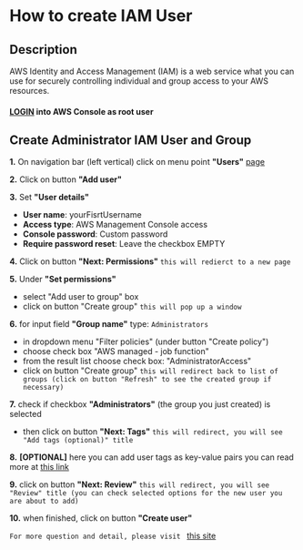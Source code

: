 
# How to create IAM User

## Description
AWS Identity and Access Management (IAM) is a web service what you can use for securely controlling individual and group access to your AWS resources.


#### [LOGIN](https://console.aws.amazon.com/iam/) into AWS Console as root user
    

##  Create Administrator IAM User and Group

**1.** On navigation bar (left vertical) click on menu point **"Users"** [page](https://console.aws.amazon.com/iam/home#/home)

**2.** Click on button **"Add user"** 


**3.** Set **"User details"**
  - **User name**:  yourFisrtUsername
  - **Access type**: AWS Management Console access
  - **Console password**: Custom password
  - **Require password reset**: Leave the checkbox EMPTY


**4.** Click on button **"Next: Permissions"** 
   `this will redierct to a new page`


**5.** Under **"Set permissions"** 
  - select "Add user to group" box
  - click on button "Create group"
  `this will pop up a window` 


**6.** for input field **"Group name"** type: 
    ```Administrators```
  - in dropdown menu "Filter policies" (under button "Create policy")
  - choose check box "AWS managed - job function"
  - from the result list choose check box: "AdministratorAccess"
  - click on button "Create group" 
  `this will redirect back to list of groups (click on button "Refresh" to see the created group if necessary)` 


**7.** check if checkbox **"Administrators"** (the group you just created) is selected
  - then click on button **"Next: Tags"** 
  `this will redirect, you will see "Add tags (optional)" title` 

    
**8.** **[OPTIONAL]** here you can add user tags as key-value pairs you can read more at [this link](https://docs.aws.amazon.com/IAM/latest/UserGuide/id_tags.html)


**9.** click on button **"Next: Review"** 
   `this will redirect, you will see "Review" title (you can check selected options for the new user you are about to add)` 


**10.** when finished, click on button **"Create user"** 


`For more question and detail, please visit ` [this site](https://docs.aws.amazon.com/IAM/latest/UserGuide/getting-started_create-admin-group.html)
        

        
    
